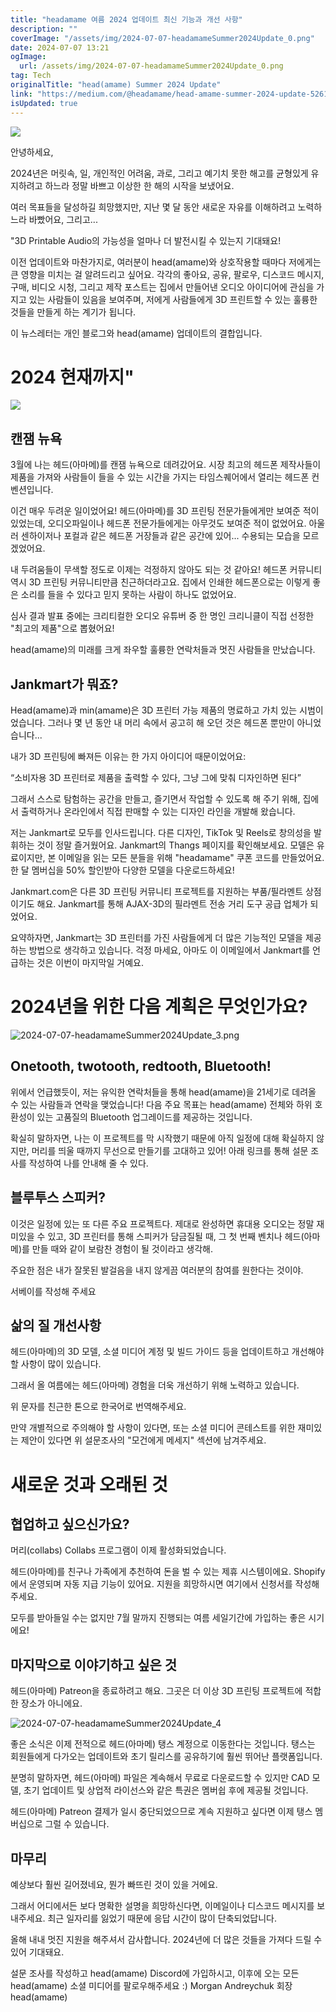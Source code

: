 ```yaml
---
title: "headamame 여름 2024 업데이트 최신 기능과 개선 사항"
description: ""
coverImage: "/assets/img/2024-07-07-headamameSummer2024Update_0.png"
date: 2024-07-07 13:21
ogImage: 
  url: /assets/img/2024-07-07-headamameSummer2024Update_0.png
tag: Tech
originalTitle: "head(amame) Summer 2024 Update"
link: "https://medium.com/@headamame/head-amame-summer-2024-update-52616399ef3f"
isUpdated: true
---
```






<img src="/assets/img/2024-07-07-headamameSummer2024Update_0.png" />

안녕하세요,

2024년은 머릿속, 일, 개인적인 어려움, 과로, 그리고 예기치 못한 해고를 균형있게 유지하려고 하느라 정말 바쁘고 이상한 한 해의 시작을 보냈어요.

여러 목표들을 달성하길 희망했지만, 지난 몇 달 동안 새로운 자유를 이해하려고 노력하느라 바빴어요, 그리고...

<div class="content-ad"></div>

"3D Printable Audio의 가능성을 얼마나 더 발전시킬 수 있는지 기대돼요!

이전 업데이트와 마찬가지로, 여러분이 head(amame)와 상호작용할 때마다 저에게는 큰 영향을 미치는 걸 알려드리고 싶어요. 각각의 좋아요, 공유, 팔로우, 디스코드 메시지, 구매, 비디오 시청, 그리고 제작 포스트는 집에서 만들어낸 오디오 아이디어에 관심을 가지고 있는 사람들이 있음을 보여주며, 저에게 사람들에게 3D 프린트할 수 있는 훌륭한 것들을 만들게 하는 계기가 됩니다.

이 뉴스레터는 개인 블로그와 head(amame) 업데이트의 결합입니다.

# 2024 현재까지"

<div class="content-ad"></div>

<img src="/assets/img/2024-07-07-headamameSummer2024Update_1.png" />

## 캔잼 뉴욕

3월에 나는 헤드(아마메)를 캔잼 뉴욕으로 데려갔어요. 시장 최고의 헤드폰 제작사들이 제품을 가져와 사람들이 들을 수 있는 시간을 가지는 타임스퀘어에서 열리는 헤드폰 컨벤션입니다.

이건 매우 두려운 일이었어요! 헤드(아마메)를 3D 프린팅 전문가들에게만 보여준 적이 있었는데, 오디오파일이나 헤드폰 전문가들에게는 아무것도 보여준 적이 없었어요. 아울러 센하이저나 포컬과 같은 헤드폰 거장들과 같은 공간에 있어... 수용되는 모습을 모르겠었어요.

<div class="content-ad"></div>

내 두려움들이 무색할 정도로 이제는 걱정하지 않아도 되는 것 같아요! 헤드폰 커뮤니티 역시 3D 프린팅 커뮤니티만큼 친근하더라고요. 집에서 인쇄한 헤드폰으로는 이렇게 좋은 소리를 들을 수 있다고 믿지 못하는 사람이 하나도 없었어요.

심사 결과 발표 중에는 크리티컬한 오디오 유튜버 중 한 명인 크리니클이 직접 선정한 "최고의 제품"으로 뽑혔어요!

head(amame)의 미래를 크게 좌우할 훌륭한 연락처들과 멋진 사람들을 만났습니다.

## Jankmart가 뭐죠?

<div class="content-ad"></div>

Head(amame)과 min(amame)은 3D 프린터 가능 제품의 명료하고 가치 있는 시범이었습니다. 그러나 몇 년 동안 내 머리 속에서 공고히 해 오던 것은 헤드폰 뿐만이 아니었습니다...

내가 3D 프린팅에 빠져든 이유는 한 가지 아이디어 때문이었어요:

“소비자용 3D 프린터로 제품을 출력할 수 있다, 그냥 그에 맞춰 디자인하면 된다”

그래서 스스로 탐험하는 공간을 만들고, 즐기면서 작업할 수 있도록 해 주기 위해, 집에서 출력하거나 온라인에서 직접 판매할 수 있는 디자인 라인을 개발해 왔습니다.

<div class="content-ad"></div>

저는 Jankmart로 모두를 인사드립니다. 다른 디자인, TikTok 및 Reels로 창의성을 발휘하는 것이 정말 즐거웠어요. Jankmart의 Thangs 페이지를 확인해보세요. 모델은 유료이지만, 본 이메일을 읽는 모든 분들을 위해 "headamame" 쿠폰 코드를 만들었어요. 한 달 멤버십을 50% 할인받아 다양한 모델을 다운로드하세요!

Jankmart.com은 다른 3D 프린팅 커뮤니티 프로젝트를 지원하는 부품/필라멘트 상점이기도 해요. Jankmart를 통해 AJAX-3D의 필라멘트 전송 거리 도구 공급 업체가 되었어요.

요약하자면, Jankmart는 3D 프린터를 가진 사람들에게 더 많은 기능적인 모델을 제공하는 방법으로 생각하고 있습니다. 걱정 마세요, 아마도 이 이메일에서 Jankmart를 언급하는 것은 이번이 마지막일 거예요.

<div class="content-ad"></div>

# 2024년을 위한 다음 계획은 무엇인가요?

![2024-07-07-headamameSummer2024Update_3.png](/assets/img/2024-07-07-headamameSummer2024Update_3.png)

## Onetooth, twotooth, redtooth, Bluetooth!

위에서 언급했듯이, 저는 유익한 연락처들을 통해 head(amame)을 21세기로 데려올 수 있는 사람들과 연락을 맺었습니다! 다음 주요 목표는 head(amame) 전체와 하위 호환성이 있는 고품질의 Bluetooth 업그레이드를 제공하는 것입니다.

<div class="content-ad"></div>

확실히 말하자면, 나는 이 프로젝트를 막 시작했기 때문에 아직 일정에 대해 확실하지 않지만, 머리를 띄울 때까지 무선으로 만들기를 고대하고 있어! 아래 링크를 통해 설문 조사를 작성하여 나를 안내해 줄 수 있다.

## 블루투스 스피커?

이것은 일정에 있는 또 다른 주요 프로젝트다. 제대로 완성하면 휴대용 오디오는 정말 재미있을 수 있고, 3D 프린터를 통해 스피커가 담금질될 때, 그 첫 번째 벤치나 헤드(아마메)를 만들 때와 같이 보람찬 경험이 될 것이라고 생각해.

주요한 점은 내가 잘못된 발걸음을 내지 않게끔 여러분의 참여를 원한다는 것이야.

<div class="content-ad"></div>

서베이를 작성해 주세요

## 삶의 질 개선사항

헤드(아마메)의 3D 모델, 소셜 미디어 계정 및 빌드 가이드 등을 업데이트하고 개선해야 할 사항이 많이 있습니다.

그래서 올 여름에는 헤드(아마메) 경험을 더욱 개선하기 위해 노력하고 있습니다.

<div class="content-ad"></div>

위 문자를 친근한 톤으로 한국어로 번역해주세요.

만약 개별적으로 주의해야 할 사항이 있다면, 또는 소셜 미디어 콘테스트를 위한 재미있는 제안이 있다면 위 설문조사의 "모건에게 메세지" 섹션에 남겨주세요.

# 새로운 것과 오래된 것

## 협업하고 싶으신가요?

머리(collabs) Collabs 프로그램이 이제 활성화되었습니다.

<div class="content-ad"></div>

헤드(아마메)를 친구나 가족에게 추천하여 돈을 벌 수 있는 제휴 시스템이에요. Shopify에서 운영되며 자동 지급 기능이 있어요. 지원을 희망하시면 여기에서 신청서를 작성해주세요.

모두를 받아들일 수는 없지만 7월 말까지 진행되는 여름 세일기간에 가입하는 좋은 시기에요!

## 마지막으로 이야기하고 싶은 것

헤드(아마메) Patreon을 종료하려고 해요. 그곳은 더 이상 3D 프린팅 프로젝트에 적합한 장소가 아니에요.

<div class="content-ad"></div>

![2024-07-07-headamameSummer2024Update_4](/assets/img/2024-07-07-headamameSummer2024Update_4.png)

좋은 소식은 이제 전적으로 헤드(아마메) 탱스 계정으로 이동한다는 것입니다. 탱스는 회원들에게 다가오는 업데이트와 초기 릴리스를 공유하기에 훨씬 뛰어난 플랫폼입니다.

분명히 말하자면, 헤드(아마메) 파일은 계속해서 무료로 다운로드할 수 있지만 CAD 모델, 초기 업데이트 및 상업적 라이선스와 같은 특권은 멤버쉽 후에 제공될 것입니다.

헤드(아마메) Patreon 결제가 일시 중단되었으므로 계속 지원하고 싶다면 이제 탱스 멤버십으로 그럴 수 있습니다.

<div class="content-ad"></div>

## 마무리

예상보다 훨씬 길어졌네요, 뭔가 빠뜨린 것이 있을 거에요.

그래서 어디에서든 보다 명확한 설명을 희망하신다면, 이메일이나 디스코드 메시지를 보내주세요. 최근 일자리를 잃었기 때문에 응답 시간이 많이 단축되었답니다.

올해 내내 멋진 지원을 해주셔서 감사합니다. 2024년에 더 많은 것들을 가져다 드릴 수 있어 기대돼요.

<div class="content-ad"></div>

설문 조사를 작성하고 head(amame) Discord에 가입하시고, 이후에 오는 모든 head(amame) 소셜 미디어를 팔로우해주세요 :)
Morgan Andreychuk
회장
head(amame)